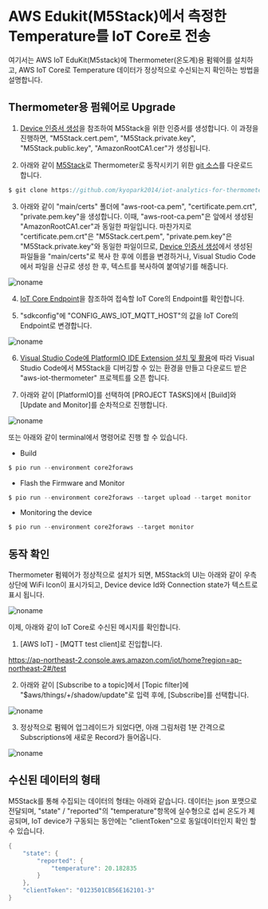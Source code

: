 #  AWS Edukit(M5Stack)에서 측정한 Temperature를 IoT Core로 전송

여기서는 AWS IoT EduKit(M5stack)에 Thermometer(온도계)용 펌웨어를 설치하고, AWS IoT Core로 Temperature 데이터가 정상적으로 수신되는지 확인하는 방법을 설명합니다. 

## Thermometer용 펌웨어로 Upgrade
 
1) [Device 인증서 생성](https://github.com/kyopark2014/IoT-Core-Contents/blob/main/certification.md)을 참조하여 M5Stack을 위한 인증서를 생성합니다. 이 과정을 진행하면, "M5Stack.cert.pem", "M5Stack.private.key", "M5Stack.public.key", "AmazonRootCA1.cer"가 생성됩니다.

2) 아래와 같이 [M5Stack](https://github.com/kyopark2014/IoT-Core-Contents/blob/main/m5stack.md)로 Thermometer로 동작시키기 위한 [git 소스](https://github.com/kyopark2014/iot-analytics-for-thermometer)를 다운로드 합니다. 

```c
$ git clone https://github.com/kyopark2014/iot-analytics-for-thermometer
```

3) 아래와 같이 "main/certs" 폴더에 "aws-root-ca.pem", "certificate.pem.crt", "private.pem.key"을 생성합니다. 이때, "aws-root-ca.pem"은 앞에서 생성된 "AmazonRootCA1.cer"과 동일한 파일입니다. 마찬가지로 "certificate.pem.crt"은 "M5Stack.cert.pem", "private.pem.key"은 "M5Stack.private.key"와 동일한 파일이므로, [Device 인증서 생성](https://github.com/kyopark2014/IoT-Core-Contents/blob/main/certification.md)에서 생성된 파일들을 "main/certs"로 복사 한 후에 이름을 변경하거나, Visual Studio Code에서 파일을 신규로 생성 한 후, 텍스트를 복사하여 붙여넣기를 해줍니다. 

![noname](https://user-images.githubusercontent.com/52392004/170308677-41474fe7-935c-40c0-ac0d-1b8051000751.png)

4) [IoT Core Endpoint](https://github.com/kyopark2014/IoT-Core-Contents/blob/main/endpoint.md)을 참조하여 접속할 IoT Core의 Endpoint를 확인합니다.

5) "sdkconfig"에 "CONFIG_AWS_IOT_MQTT_HOST"의 값을 IoT Core의 Endpoint로 변경합니다.

![noname](https://user-images.githubusercontent.com/52392004/170382445-dd3aec37-cde7-49aa-8b75-a42e66c81471.png)


6) [Visual Studio Code에 PlatformIO IDE Extension 설치 및 활용](https://github.com/kyopark2014/IoT-Core-Contents/blob/main/edukit-platformio.md)에 따라 Visual Studio Code에서 M5Stack을 디버깅할 수 있는 환경을 만들고 다운로드 받은 "aws-iot-thermometer" 프로젝트를 오픈 합니다.

7) 아래와 같이 [PlatformIO]를 선택하여 [PROJECT TASKS]에서 [Build]와 [Update and Monitor]를 순차적으로 진행합니다. 

![noname](https://user-images.githubusercontent.com/52392004/170312397-c3d7a1f8-5823-4668-acb9-ceedb26376c9.png)

또는 아래와 같이 terminal에서 명령어로 진행 할 수 있습니다. 

-  Build

```c
$ pio run --environment core2foraws
```


- Flash the Firmware and Monitor

```c
$ pio run --environment core2foraws --target upload --target monitor 
```

- Monitoring the device

```c
$ pio run --environment core2foraws --target monitor
```

## 동작 확인

Thermometer 펌웨어가 정상적으로 설치가 되면, M5Stack의 UI는 아래와 같이 우측 상단에 WiFi Icon이 표시가되고, Device device Id와 Connection state가 텍스트로 표시 됩니다.


![noname](https://user-images.githubusercontent.com/52392004/171020765-75e9b485-97d2-4804-8221-0a08fafe1f31.png)




이제, 아래와 같이 IoT Core로 수신된 메시지를 확인합니다.

1) [AWS IoT] - [MQTT test client]로 진입합니다. 

https://ap-northeast-2.console.aws.amazon.com/iot/home?region=ap-northeast-2#/test

2) 아래와 같이 [Subscribe to a topic]에서 [Topic filter]에 "$aws/things/+/shadow/update"로 입력 후에, [Subscribe]를 선택합니다. 

![noname](https://user-images.githubusercontent.com/52392004/171020452-0e664fb4-2ec4-44b2-a54c-c4139bebaff7.png)

3) 정상적으로 펌웨어 업그레이드가 되었다면, 아래 그림처럼 1분 간격으로 Subscriptions에 새로운 Record가 들어옵니다.

![noname](https://user-images.githubusercontent.com/52392004/171017429-afe154c0-3d24-4ca5-b387-50bedaeea259.png)


## 수신된 데이터의 형태 

M5Stack를 통해 수집되는 데이터의 형태는 아래와 같습니다. 데이터는 json 포맷으로 전달되며, "state" / "reported"의 "temperature"항목에 실수형으로 섭씨 온도가 제공되며, IoT device가 구동되는 동안에는 "clientToken"으로 동일데이터인지 확인 할 수 있습니다. 

```java
{
    "state": {
        "reported": {
            "temperature": 20.182835
        }
    },
    "clientToken": "0123501CB56E162101-3"
}
```
